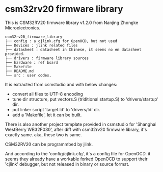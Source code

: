 # csm32rv20 firmware library

This is CSM32RV20 firmware library v1.2.0 from Nanjing Zhongke Microelectronics.
```
csm32rv20_firmware_library
├── config : a cjlink.cfg for OpenOCD, but not used
├── Devices : jlink related files
├── datasheet : datasheet in Chinese, it seems no en datasheet provided.
├── drivers : firmware library sources
├── hardware : ref board
├── Makefile
├── README.md
└── src : user codes.
```

It is extracted from csmstudio and with below changes:

- convert all files to UTF-8 encoding
- tune dir structure, put vectors.S (triditional startup.S) to 'drivers/startup' dir.
- put linker script 'target.ld' to 'drivers/ld' dir.
- add a 'Makefile', let it can be built.

There is also another project template provided in csmstudio for 'Shanghai WestBerry WB32F030', after diff with csm32rv20 firmware library, it's exactly same. aka, these two is same.

CSM32RV20 can be programmbed by jlink. 

And according to the 'config/cjlink.cfg', it's a config file for OpenOCD. it seems they already have a workable forked OpenOCD to support their 'cjlink' debugger, but not released in binary or source format.
